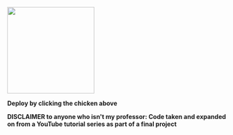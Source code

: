 [<img src="https://static.vecteezy.com/system/resources/previews/046/786/349/non_2x/chicken-on-isolated-clear-background-free-png.png" width="200px" />](https://glitch.com/edit/#!/import/github/simplyHubbell/final-project)

**Deploy by clicking the chicken above**


**DISCLAIMER to anyone who isn't my professor: Code taken and expanded on from a YouTube tutorial series as part of a final project**